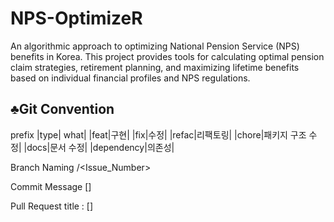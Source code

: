 # NPS-OptimizeR
An algorithmic approach to optimizing National Pension Service (NPS) benefits in Korea. This project provides tools for calculating optimal pension claim strategies, retirement planning, and maximizing lifetime benefits based on individual financial profiles and NPS regulations.

## ♣️Git Convention
prefix
|type| what|
|feat|구현|
|fix|수정|
|refac|리팩토링|
|chore|패키지 구조 수정|
|docs|문서 수정|
|dependency|의존성|

Branch Naming
<Prefix>/<Issue_Number>

Commit Message
[<Prefix>] <Description>

Pull Request
title : [<Prefix>] <Description>